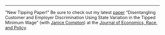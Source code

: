---
"New Tipping Paper!"
Be sure to check out my latest <a href="https://ryancompton.wordpress.com/wp-content/uploads/2024/02/compton-and-compton-2024.pdf">paper</a> &#8220;Disentangling Customer and Employer Discrimination Using State Variation in the Tipped Minimum Wage&#8221; (with <a href="https://janicecompton.wordpress.com/">Janice Compton</a>) at the <a href="https://link.springer.com/journal/41996">Journal of Economics, Race, and Policy</a>.
